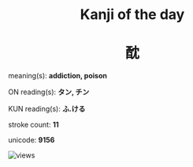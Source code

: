 <h1 align="center">Kanji of the day</h1>
<h1 align="center">酖</h1>
<p align="left">meaning(s): <b>addiction, poison</b></p>
<p align="left">ON reading(s): <b>タン, チン</b></p>
<p align="left">KUN reading(s): <b>ふ.ける</b></p>
<p align="left">stroke count: <b>11</b></p>
<p align="left">unicode: <b>9156</b></p>
<p align="left"><img src="https://komarev.com/ghpvc/?username=tristanwagner-kanjioftheday&label=Views&color=0e75b6&style=flat" alt="views"/></p>
